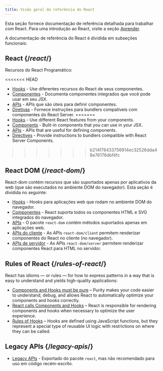 ```yaml
---
title: Visão geral da referência do React
---
```


<Intro>

Esta seção fornece documentação de referência detalhada para trabalhar com React. Para uma introdução ao React, visite a seção [Aprender](/learn).

</Intro>

A documentação de referência do React é dividida em subseções funcionais:

## React {/*react*/}

Recursos do React Programático:

<<<<<<< HEAD
* [Hooks](/reference/react/hooks) - Use diferentes recursos do React de seus componentes.
* [Componentes](/reference/react/components) - Documenta componentes integrados que você pode usar em seu JSX.
* [APIs](/reference/react/apis) - APIs que são úteis para definir componentes.
* [Diretivas](/reference/react/directives) - Fornece instruções para bundlers compatíveis com componentes do React Server.
=======
* [Hooks](/reference/react/hooks) - Use different React features from your components.
* [Components](/reference/react/components) - Built-in components that you can use in your JSX.
* [APIs](/reference/react/apis) - APIs that are useful for defining components.
* [Directives](/reference/rsc/directives) - Provide instructions to bundlers compatible with React Server Components.
>>>>>>> b214f78433756914ec32526dda48e76176dbf4fc

## React DOM {/*react-dom*/}

React-dom contém recursos que são suportados apenas por aplicativos da web (que são executados no ambiente DOM do navegador). Esta seção é dividida no seguinte:

* [Hooks](/reference/react-dom/hooks) - Hooks para aplicações web que rodam no ambiente DOM do navegador.
* [Componentes](/reference/react-dom/components) - React suporta todos os componentes HTML e SVG integrados do navegador.
* [APIs](/reference/react-dom) - O pacote `react-dom` contém métodos suportados apenas em aplicações web.
* [APIs do cliente](/reference/react-dom/client) - As APIs `react-dom/client` permitem renderizar componentes do React no cliente (no navegador).
* [APIs de servidor](/reference/react-dom/server) - As APIs `react-dom/server` permitem renderizar componentes React para HTML no servidor.

## Rules of React {/*rules-of-react*/}

React has idioms — or rules — for how to express patterns in a way that is easy to understand and yields high-quality applications:

* [Components and Hooks must be pure](/reference/rules/components-and-hooks-must-be-pure) – Purity makes your code easier to understand, debug, and allows React to automatically optimize your components and hooks correctly.
* [React calls Components and Hooks](/reference/rules/react-calls-components-and-hooks) – React is responsible for rendering components and hooks when necessary to optimize the user experience.
* [Rules of Hooks](/reference/rules/rules-of-hooks) – Hooks are defined using JavaScript functions, but they represent a special type of reusable UI logic with restrictions on where they can be called.

## Legacy APIs {/*legacy-apis*/}

* [Legacy APIs](/reference/react/legacy) - Exportado do pacote `react`, mas não recomendado para uso em código recém-escrito.
